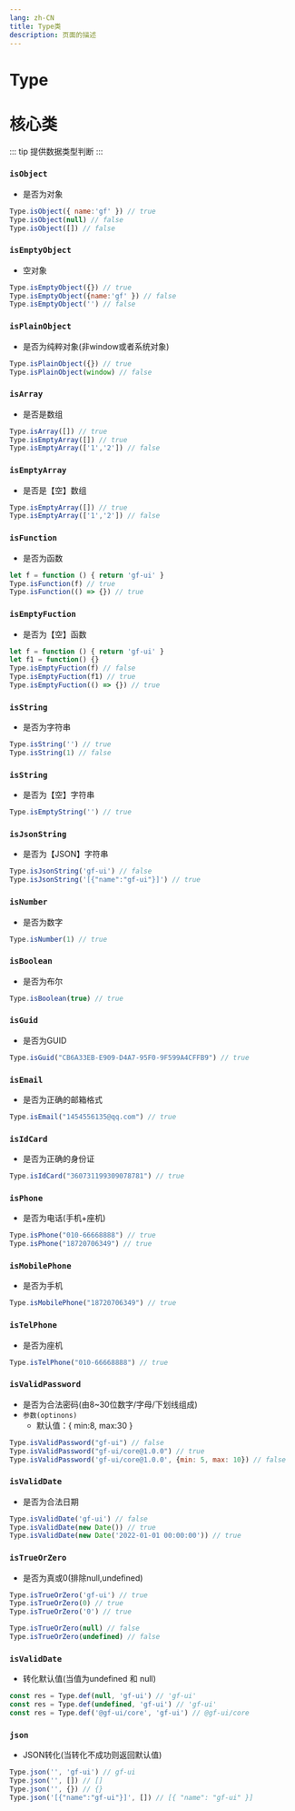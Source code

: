 ```yaml
---
lang: zh-CN
title: Type类
description: 页面的描述
---
```


# Type
# 核心类
::: tip 提供数据类型判断
:::

### `isObject` 

- 是否为对象
```js
Type.isObject({ name:'gf' }) // true
Type.isObject(null) // false
Type.isObject([]) // false
```
### `isEmptyObject` 
- 空对象
```js
Type.isEmptyObject({}) // true
Type.isEmptyObject({name:'gf' }) // false
Type.isEmptyObject('') // false
```
### `isPlainObject` 
- 是否为纯粹对象(非window或者系统对象)
```js
Type.isPlainObject({}) // true
Type.isPlainObject(window) // false
```
### `isArray` 
- 是否是数组
```js
Type.isArray([]) // true
Type.isEmptyArray([]) // true
Type.isEmptyArray(['1','2']) // false
```
### `isEmptyArray` 
- 是否是【空】数组
```js
Type.isEmptyArray([]) // true
Type.isEmptyArray(['1','2']) // false
```
### `isFunction` 
- 是否为函数
```js
let f = function () { return 'gf-ui' }
Type.isFunction(f) // true
Type.isFunction(() => {}) // true
```
### `isEmptyFuction` 
- 是否为【空】函数
```js
let f = function () { return 'gf-ui' }
let f1 = function() {}
Type.isEmptyFuction(f) // false
Type.isEmptyFuction(f1) // true
Type.isEmptyFuction(() => {}) // true
```
### `isString` 
- 是否为字符串
```js
Type.isString('') // true
Type.isString(1) // false
```
### `isString` 
- 是否为【空】字符串
```js
Type.isEmptyString('') // true
```

### `isJsonString` 
- 是否为【JSON】字符串
```js
Type.isJsonString('gf-ui') // false
Type.isJsonString('[{"name":"gf-ui"}]') // true
```

### `isNumber` 
- 是否为数字
```js
Type.isNumber(1) // true
```
### `isBoolean` 
- 是否为布尔
```js
Type.isBoolean(true) // true
```
### `isGuid` 
- 是否为GUID
```js
Type.isGuid("CB6A33EB-E909-D4A7-95F0-9F599A4CFFB9") // true
```
### `isEmail` 
- 是否为正确的邮箱格式
```js
Type.isEmail("1454556135@qq.com") // true
```
### `isIdCard` 
- 是否为正确的身份证
```js
Type.isIdCard("360731199309078781") // true
```
### `isPhone` 
- 是否为电话(手机+座机)
```js
Type.isPhone("010-66668888") // true
Type.isPhone("18720706349") // true
```
### `isMobilePhone` 
- 是否为手机
```js
Type.isMobilePhone("18720706349") // true
```

### `isTelPhone` 
- 是否为座机
```js
Type.isTelPhone("010-66668888") // true
```
### `isValidPassword` 
- 是否为合法密码(由8~30位数字/字母/下划线组成)
- `参数(optinons)`
    - 默认值：{ min:8, max:30 }
```js
Type.isValidPassword("gf-ui") // false
Type.isValidPassword("gf-ui/core@1.0.0") // true
Type.isValidPassword('gf-ui/core@1.0.0', {min: 5, max: 10}) // false
```

### `isValidDate` 
- 是否为合法日期
```js
Type.isValidDate('gf-ui') // false
Type.isValidDate(new Date()) // true
Type.isValidDate(new Date('2022-01-01 00:00:00')) // true
```
### `isTrueOrZero` 
- 是否为真或0(排除null,undefined)
```js
Type.isTrueOrZero('gf-ui') // true
Type.isTrueOrZero(0) // true
Type.isTrueOrZero('0') // true

Type.isTrueOrZero(null) // false
Type.isTrueOrZero(undefined) // false
```

### `isValidDate` 
- 转化默认值(当值为undefined 和 null)
```js
const res = Type.def(null, 'gf-ui') // 'gf-ui'
const res = Type.def(undefined, 'gf-ui') // 'gf-ui'
const res = Type.def('@gf-ui/core', 'gf-ui') // @gf-ui/core
```

### `json` 
- JSON转化(当转化不成功则返回默认值)
```js
Type.json('', 'gf-ui') // gf-ui
Type.json('', []) // []
Type.json('', {}) // {}
Type.json('[{"name":"gf-ui"}]', []) // [{ "name": "gf-ui" }]
```


<CommentService></CommentService>